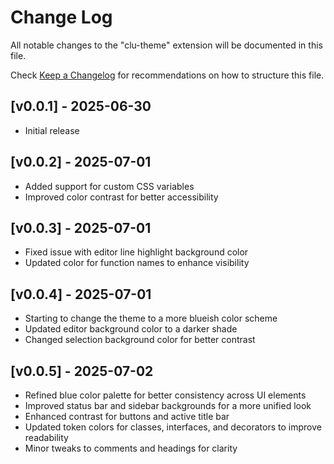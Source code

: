 # Change Log

All notable changes to the "clu-theme" extension will be documented in this file.

Check [Keep a Changelog](http://keepachangelog.com/) for recommendations on how to structure this file.

## [v0.0.1] - 2025-06-30

- Initial release

## [v0.0.2] - 2025-07-01

- Added support for custom CSS variables
- Improved color contrast for better accessibility

## [v0.0.3] - 2025-07-01

- Fixed issue with editor line highlight background color
- Updated color for function names to enhance visibility

## [v0.0.4] - 2025-07-01

- Starting to change the theme to a more blueish color scheme
- Updated editor background color to a darker shade
- Changed selection background color for better contrast

## [v0.0.5] - 2025-07-02

- Refined blue color palette for better consistency across UI elements
- Improved status bar and sidebar backgrounds for a more unified look
- Enhanced contrast for buttons and active title bar
- Updated token colors for classes, interfaces, and decorators to improve readability
- Minor tweaks to comments and headings for clarity